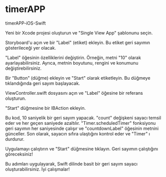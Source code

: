 # timerAPP
timerAPP-iOS-Swift

Yeni bir Xcode projesi oluşturun ve "Single View App" şablonunu seçin.

Storyboard'u açın ve bir "Label" (etiket) ekleyin. Bu etiket geri sayımın gösterileceği yer olacak.

"Label" öğesinin özelliklerini değiştirin. Örneğin, metni "10" olarak ayarlayabilirsiniz. Ayrıca, metnin boyutunu, rengini ve konumunu değiştirebilirsiniz.

Bir "Button" (düğme) ekleyin ve "Start" olarak etiketleyin. Bu düğmeye tıklandığında geri sayım başlayacak.

ViewController.swift dosyasını açın ve "Label" öğesine bir referans oluşturun.

"Start" düğmesine bir IBAction ekleyin.

Bu kod, 10 saniyelik bir geri sayım yapacak. "count" değişkeni sayacı temsil eder ve her geçen saniyede azaltılır. "Timer.scheduledTimer" fonksiyonu geri sayımın her saniyesinde çalışır ve "countdownLabel" öğesinin metnini günceller. Son olarak, sayacın sıfıra ulaştığını kontrol eder ve "Timer" ı durdurur.

Uygulamayı çalıştırın ve "Start" düğmesine tıklayın. Geri sayımın çalıştığını göreceksiniz!

Bu adımları uygulayarak, Swift dilinde basit bir geri sayım sayacı oluşturabilirsiniz. İyi çalışmalar!
